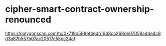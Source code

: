 # cipher-smart-contract-ownership-renounced
https://polygonscan.com/tx/0x719d598ef4edb1648ca268de07059a4de4c8d3a87b557b07ac20517e55cc24a1
